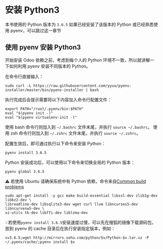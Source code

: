 # 安装 Python3

本书使用的 Python 版本为 `3.6.5`
如果已经安装了该版本的 Python 或已经熟悉使用 pyenv，可以跳过这一章节

## 使用 pyenv 安装 Python3

开始安装 Odoo 依赖之前，考虑到每个人的 Python 环境不一致，所以就讲解一下如何利用 pyenv 安装不同版本的 Python。

在命令行直接输入：
```shell
sudo curl -L https://raw.githubusercontent.com/yyuu/pyenv-installer/master/bin/pyenv-installer | bash
```

执行完成后会提示需要将以下内容加入命令行配置文件：
```shell
export PATH="/root/.pyenv/bin:$PATH"
eval "$(pyenv init -)"
eval "$(pyenv virtualenv-init -)"
```
使用 bash 命令行则加入到 `~/.bashrc` 文件末尾，并执行 `source ~/.bashrc`。
使用 zsh 命令行则加入到 `~/.zshrc` 文件末尾，并执行 `source ~/.zshrc`。

配置生效后，即可通过执行以下命令来安装 Python：
```shell
pyenv install 3.6.5
```
Python 安装成功后，可以使用以下命令来切换全局的 Python 版本：
```shell
pyenv global 3.6.5
```   
   
    


⚠️ 若使用 Ubuntu 请确保系统中有 Python 依赖，命令来自[Common build problems](https://github.com/pyenv/pyenv/wiki/Common-build-problems)
```shell
sudo apt-get install -y gcc make build-essential libssl-dev zlib1g-dev libbz2-dev \
libreadline-dev libsqlite3-dev wget curl llvm libncurses5-dev libncursesw5-dev \
xz-utils tk-dev libffi-dev liblzma-dev
```

💡若使用`pyenv install 3.6.5`安装速度过慢，可以先在搜狐的镜像下载源码包，放到 pyenv 的 cache 目录后在执行安装指定版本，例如：
```shell
v=3.6.5;wget http://mirrors.sohu.com/python/$v/Python-$v.tar.xz -P ~/.pyenv/cache/;pyenv install $v  
```

